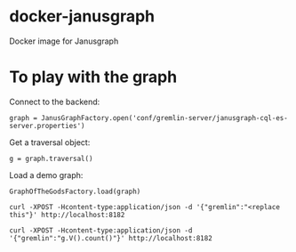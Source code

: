 # docker-janusgraph
Docker image for Janusgraph


# To play with the graph

Connect to the backend:
```
graph = JanusGraphFactory.open('conf/gremlin-server/janusgraph-cql-es-server.properties')
```

Get a traversal object:
```
g = graph.traversal()
```

Load a demo graph:
```
GraphOfTheGodsFactory.load(graph)
```

```
curl -XPOST -Hcontent-type:application/json -d '{"gremlin":"<replace this"}' http://localhost:8182
```

```
curl -XPOST -Hcontent-type:application/json -d '{"gremlin":"g.V().count()"}' http://localhost:8182
```
